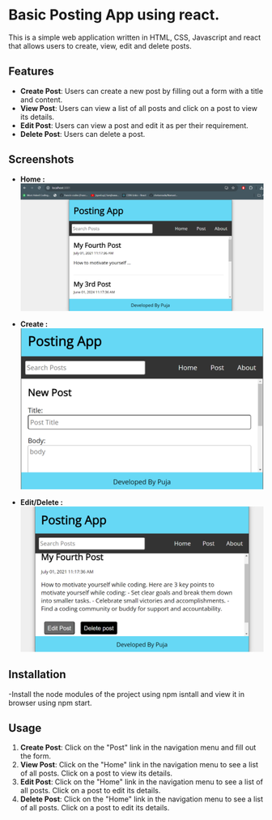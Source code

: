 # Basic Posting App using react.

This is a simple web application written in HTML, CSS, Javascript and react that allows users to create, view, edit and delete posts. 

## Features

- **Create Post**: Users can create a new post by filling out a form with a title and content.
- **View Post**: Users can view a list of all posts and click on a post to view its details.
- **Edit Post**: Users can view a post and edit it as per their requirement.
- **Delete Post**: Users can delete a post.

## Screenshots

- **Home :**
  ![Home](https://github.com/Pujash19/Posting_app/blob/main/Posting_app/screenshots/Screenshot%202024-07-06%20221107.png)

- **Create :**
  ![Create](https://github.com/Pujash19/Posting_app/blob/main/Posting_app/screenshots/Screenshot%202024-07-06%20221207.png)

- **Edit/Delete :**
  ![Post](https://github.com/Pujash19/Posting_app/blob/main/Posting_app/screenshots/Screenshot%202024-07-06%20221439.png)

## Installation

-Install the node modules of the project using npm isntall and view it in browser using npm start.


## Usage

1. **Create Post**: Click on the "Post" link in the navigation menu and fill out the form.
2. **View Post**: Click on the "Home" link in the navigation menu to see a list of all posts. Click on a post to view its details.
3.  **Edit Post**: Click on the "Home" link in the navigation menu to see a list of all posts. Click on a post to edit its details.
4. **Delete Post**:  Click on the "Home" link in the navigation menu to see a list of all posts. Click on a post to edit its details.
